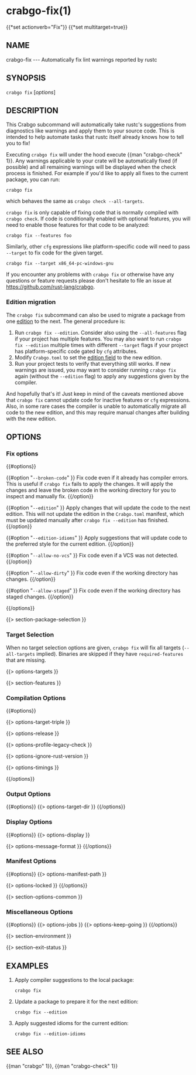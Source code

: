 # crabgo-fix(1)
{{*set actionverb="Fix"}}
{{*set multitarget=true}}

## NAME

crabgo-fix --- Automatically fix lint warnings reported by rustc

## SYNOPSIS

`crabgo fix` [_options_]

## DESCRIPTION

This Crabgo subcommand will automatically take rustc's suggestions from
diagnostics like warnings and apply them to your source code. This is intended
to help automate tasks that rustc itself already knows how to tell you to fix!

Executing `crabgo fix` will under the hood execute {{man "crabgo-check" 1}}. Any warnings
applicable to your crate will be automatically fixed (if possible) and all
remaining warnings will be displayed when the check process is finished. For
example if you'd like to apply all fixes to the current package, you can run:

    crabgo fix

which behaves the same as `crabgo check --all-targets`.

`crabgo fix` is only capable of fixing code that is normally compiled with
`crabgo check`. If code is conditionally enabled with optional features, you
will need to enable those features for that code to be analyzed:

    crabgo fix --features foo

Similarly, other `cfg` expressions like platform-specific code will need to
pass `--target` to fix code for the given target.

    crabgo fix --target x86_64-pc-windows-gnu

If you encounter any problems with `crabgo fix` or otherwise have any questions
or feature requests please don't hesitate to file an issue at
<https://github.com/rust-lang/crabgo>.

### Edition migration

The `crabgo fix` subcommand can also be used to migrate a package from one
[edition] to the next. The general procedure is:

1. Run `crabgo fix --edition`. Consider also using the `--all-features` flag if
   your project has multiple features. You may also want to run `crabgo fix
   --edition` multiple times with different `--target` flags if your project
   has platform-specific code gated by `cfg` attributes.
2. Modify `Crabgo.toml` to set the [edition field] to the new edition.
3. Run your project tests to verify that everything still works. If new
   warnings are issued, you may want to consider running `crabgo fix` again
   (without the `--edition` flag) to apply any suggestions given by the
   compiler.

And hopefully that's it! Just keep in mind of the caveats mentioned above that
`crabgo fix` cannot update code for inactive features or `cfg` expressions.
Also, in some rare cases the compiler is unable to automatically migrate all
code to the new edition, and this may require manual changes after building
with the new edition.

[edition]: https://doc.rust-lang.org/edition-guide/editions/transitioning-an-existing-project-to-a-new-edition.html
[edition field]: ../reference/manifest.html#the-edition-field

## OPTIONS

### Fix options

{{#options}}

{{#option "`--broken-code`" }}
Fix code even if it already has compiler errors. This is useful if `crabgo fix`
fails to apply the changes. It will apply the changes and leave the broken
code in the working directory for you to inspect and manually fix.
{{/option}}

{{#option "`--edition`" }}
Apply changes that will update the code to the next edition. This will not
update the edition in the `Crabgo.toml` manifest, which must be updated
manually after `crabgo fix --edition` has finished.
{{/option}}

{{#option "`--edition-idioms`" }}
Apply suggestions that will update code to the preferred style for the current
edition.
{{/option}}

{{#option "`--allow-no-vcs`" }}
Fix code even if a VCS was not detected.
{{/option}}

{{#option "`--allow-dirty`" }}
Fix code even if the working directory has changes.
{{/option}}

{{#option "`--allow-staged`" }}
Fix code even if the working directory has staged changes.
{{/option}}

{{/options}}

{{> section-package-selection }}

### Target Selection

When no target selection options are given, `crabgo fix` will fix all targets
(`--all-targets` implied). Binaries are skipped if they have
`required-features` that are missing.

{{> options-targets }}

{{> section-features }}

### Compilation Options

{{#options}}

{{> options-target-triple }}

{{> options-release }}

{{> options-profile-legacy-check }}

{{> options-ignore-rust-version }}

{{> options-timings }}

{{/options}}

### Output Options

{{#options}}
{{> options-target-dir }}
{{/options}}

### Display Options

{{#options}}
{{> options-display }}

{{> options-message-format }}
{{/options}}

### Manifest Options

{{#options}}
{{> options-manifest-path }}

{{> options-locked }}
{{/options}}

{{> section-options-common }}

### Miscellaneous Options

{{#options}}
{{> options-jobs }}
{{> options-keep-going }}
{{/options}}

{{> section-environment }}

{{> section-exit-status }}

## EXAMPLES

1. Apply compiler suggestions to the local package:

       crabgo fix

2. Update a package to prepare it for the next edition:

       crabgo fix --edition

3. Apply suggested idioms for the current edition:

       crabgo fix --edition-idioms

## SEE ALSO
{{man "crabgo" 1}}, {{man "crabgo-check" 1}}
